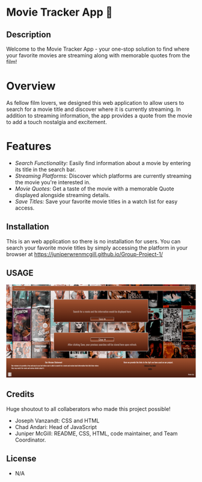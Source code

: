 # Movie Tracker App 🍿
## Description

Welcome to the Movie Tracker App - your one-stop solution to find where your favorite movies are streaming along with memorable quotes from the film!

# Overview
As fellow film lovers, we designed this web application to allow users to search for a movie title and discover where it is currently streaming. In addition to streaming information, the app provides a quote from the movie to add a touch nostalgia and excitement. 

# Features

- *Search Functionality:* Easily find information about a movie by entering its title in the search bar.
- *Streaming Platforms:* Discover which platforms are currently streaming the movie you're interested in.
- *Movie Quotes:* Get a taste of the movie with a memorable Quote displayed alongside streaming details. 
- *Save Titles:* Save your favorite movie titles in a watch list for easy access. 


## Installation
This is an web application so there is no installation for users. You can search your favorite movie titles by simply accessing the platform in your browser at <a href="https://juniperwrenmcgill.github.io/Group-Project-1/" target="_blank">https://juniperwrenmcgill.github.io/Group-Project-1/</a>

## USAGE
![Screenshot of webpage](./assets/Finished.png)

## Credits
Huge shoutout to all collaberators who made this project possible! 

- Joseph Vanzandt: CSS and HTML
- Chad Andari: Head of JavaScript
- Juniper McGill: README, CSS, HTML, code maintainer, and Team Coordinator.

## License
- N/A